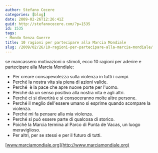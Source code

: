 ```yaml
---
author: Stefano Cecere
categories: [blog]
date: 2009-02-26T12:26:41Z
guid: http://stefanocecere.com/?p=1535
id: 1535
tags:
- Mondo Senza Guerre
title: 10 ragioni per partecipare alla Marcia Mondiale
slug: /2009/02/26/10-ragioni-per-partecipare-alla-marcia-mondiale/
---
```


se mancassero motivazioni o stimoli, ecco 10 ragioni per aderire e partecipare alla Marcia Mondiale:

- Per creare consapevolezza sulla violenza in tutti i campi.
- Perché la nostra vita sia piena di azioni valide.
- Perché  è la pace che apre nuove porte per l'uomo.
- Perché dà un senso positivo alla nostra vita e agli altri.
- Perché ci si divertirà e si consoceranno molte altre persone.
- Perché il meglio dell'essere umano si esprime quando scompare la violenza.
- Perché mi fa pensare alla mia violenza.
- Perché si può essere parte di qualcosa di storico.
- Poiché la Marcia termina al Parco di Punta de Vacas, un luogo meraviglioso.
- Per altri, per se stessi e per il futuro di tutti.

[www.marciamondiale.org](http://www.marciamondiale.org)
